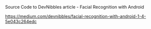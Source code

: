 Source Code to DevNibbles article - Facial Recognition with Android

https://medium.com/devnibbles/facial-recognition-with-android-1-4-5e043c264edc

